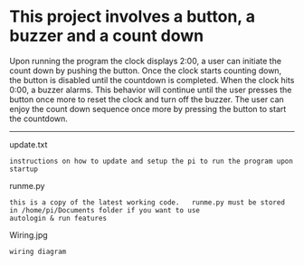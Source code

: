 # This project involves a button, a buzzer and a count down

Upon running the program the clock displays 2:00, a user can initiate the count down by pushing the button.  Once the clock starts counting down, the button is disabled until the countdown is completed.  When the clock hits 0:00, a buzzer alarms.   This behavior will continue until the user presses the button once more to reset the clock and turn off the buzzer.    The user can enjoy the count down sequence once more by pressing the button to start the countdown.

-----------------------------------------------------------------------------------------------------------------------

update.txt

	instructions on how to update and setup the pi to run the program upon startup 

runme.py

	this is a copy of the latest working code.   runme.py must be stored in /home/pi/Documents folder if you want to use 
	autologin & run features

Wiring.jpg

	wiring diagram 
